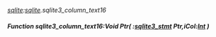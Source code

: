 _[sqlite](../../modules/sqlite/sqlite-module.md):[sqlite](../../modules/sqlite/sqlite-module.md).sqlite3\_column\_text16_
##### Function sqlite3\_column\_text16:Void Ptr( :[sqlite3_stmt](../../modules/sqlite/sqlite-sqlite3_stmt.md) Ptr,iCol:[Int](../../modules/wonkey/wonkey-types-int.md) )
